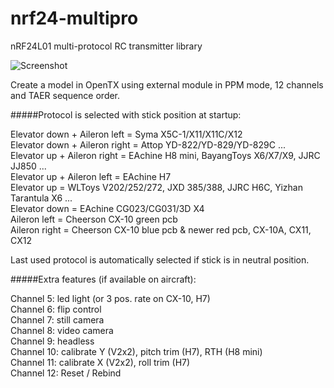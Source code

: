 # nrf24-multipro
nRF24L01 multi-protocol RC transmitter library

![Screenshot](http://i.imgur.com/AeMJKzT.jpg)

Create a model in OpenTX using external module in PPM mode, 12 channels and TAER sequence order.

#####Protocol is selected with stick position at startup:

Elevator down + Aileron left = Syma X5C-1/X11/X11C/X12  
Elevator down + Aileron right = Attop YD-822/YD-829/YD-829C ...  
Elevator up + Aileron right = EAchine H8 mini, BayangToys X6/X7/X9, JJRC JJ850 ...  
Elevator up + Aileron left = EAchine H7  
Elevator up = WLToys V202/252/272, JXD 385/388, JJRC H6C, Yizhan Tarantula X6 ...  
Elevator down = EAchine CG023/CG031/3D X4  
Aileron left = Cheerson CX-10 green pcb  
Aileron right = Cheerson CX-10 blue pcb & newer red pcb, CX-10A, CX11, CX12  

Last used protocol is automatically selected if stick is in neutral position.

#####Extra features (if available on aircraft):

Channel 5: led light (or 3 pos. rate on CX-10, H7)  
Channel 6: flip control  
Channel 7: still camera  
Channel 8: video camera  
Channel 9: headless  
Channel 10: calibrate Y (V2x2), pitch trim (H7), RTH (H8 mini)  
Channel 11: calibrate X (V2x2), roll trim (H7)  
Channel 12: Reset / Rebind  
